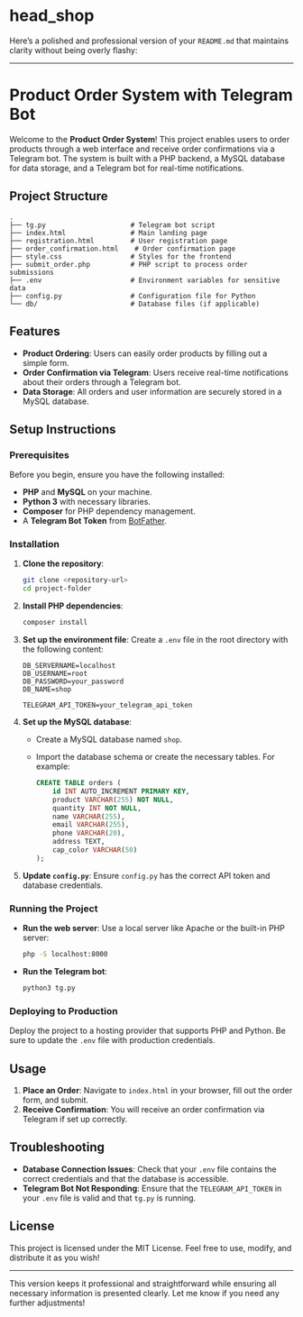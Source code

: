 # head_shop
Here’s a polished and professional version of your `README.md` that maintains clarity without being overly flashy:

---

# Product Order System with Telegram Bot

Welcome to the **Product Order System**! This project enables users to order products through a web interface and receive order confirmations via a Telegram bot. The system is built with a PHP backend, a MySQL database for data storage, and a Telegram bot for real-time notifications.

## Project Structure

```
.
├── tg.py                     # Telegram bot script
├── index.html                # Main landing page
├── registration.html         # User registration page
├── order_confirmation.html    # Order confirmation page
├── style.css                 # Styles for the frontend
├── submit_order.php          # PHP script to process order submissions
├── .env                      # Environment variables for sensitive data
├── config.py                 # Configuration file for Python
└── db/                       # Database files (if applicable)
```

## Features

- **Product Ordering**: Users can easily order products by filling out a simple form.
- **Order Confirmation via Telegram**: Users receive real-time notifications about their orders through a Telegram bot.
- **Data Storage**: All orders and user information are securely stored in a MySQL database.

## Setup Instructions

### Prerequisites

Before you begin, ensure you have the following installed:

- **PHP** and **MySQL** on your machine.
- **Python 3** with necessary libraries.
- **Composer** for PHP dependency management.
- A **Telegram Bot Token** from [BotFather](https://core.telegram.org/bots#botfather).

### Installation

1. **Clone the repository**:
   ```bash
   git clone <repository-url>
   cd project-folder
   ```

2. **Install PHP dependencies**:
   ```bash
   composer install
   ```

3. **Set up the environment file**:
   Create a `.env` file in the root directory with the following content:

   ```plaintext
   DB_SERVERNAME=localhost
   DB_USERNAME=root
   DB_PASSWORD=your_password
   DB_NAME=shop

   TELEGRAM_API_TOKEN=your_telegram_api_token
   ```

4. **Set up the MySQL database**:
   - Create a MySQL database named `shop`.
   - Import the database schema or create the necessary tables. For example:

     ```sql
     CREATE TABLE orders (
         id INT AUTO_INCREMENT PRIMARY KEY,
         product VARCHAR(255) NOT NULL,
         quantity INT NOT NULL,
         name VARCHAR(255),
         email VARCHAR(255),
         phone VARCHAR(20),
         address TEXT,
         cap_color VARCHAR(50)
     );
     ```

5. **Update `config.py`**:
   Ensure `config.py` has the correct API token and database credentials.

### Running the Project

- **Run the web server**:
  Use a local server like Apache or the built-in PHP server:
  ```bash
  php -S localhost:8000
  ```

- **Run the Telegram bot**:
  ```bash
  python3 tg.py
  ```

### Deploying to Production

Deploy the project to a hosting provider that supports PHP and Python. Be sure to update the `.env` file with production credentials.

## Usage

1. **Place an Order**: Navigate to `index.html` in your browser, fill out the order form, and submit.
2. **Receive Confirmation**: You will receive an order confirmation via Telegram if set up correctly.

## Troubleshooting

- **Database Connection Issues**: Check that your `.env` file contains the correct credentials and that the database is accessible.
- **Telegram Bot Not Responding**: Ensure that the `TELEGRAM_API_TOKEN` in your `.env` file is valid and that `tg.py` is running.

## License

This project is licensed under the MIT License. Feel free to use, modify, and distribute it as you wish!

---

This version keeps it professional and straightforward while ensuring all necessary information is presented clearly. Let me know if you need any further adjustments!
